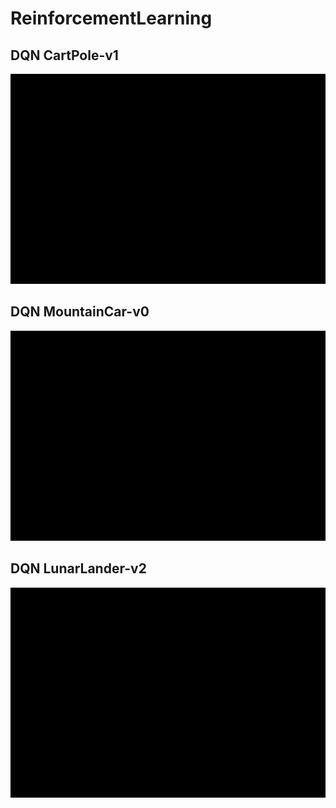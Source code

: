 # ReinforcementLearning

## DQN CartPole-v1 

![DQN CartPole](/results/CartPole-v1.gif)

## DQN MountainCar-v0

![DQN MountainCar](/results/MountainCar-v0.gif)

## DQN LunarLander-v2 

![DQN LunarLander](/results/LunarLander-v2.gif)
